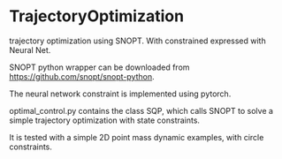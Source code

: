 # TrajectoryOptimization
trajectory optimization using SNOPT. With constrained expressed with Neural Net.

SNOPT python wrapper can be downloaded from https://github.com/snopt/snopt-python.

The neural network constraint is implemented using pytorch.

optimal_control.py contains the class SQP, which calls SNOPT to solve a simple trajectory optimization with state constraints.

It is tested with a simple 2D point mass dynamic examples, with circle constraints.